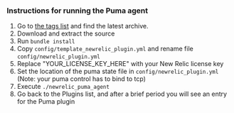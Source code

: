 ### Instructions for running the Puma agent

1. Go to <a href="https://github.com/unboxed/newrelic_puma_plugin/tags" target="_blank">the tags list</a> and find the latest archive.
2. Download and extract the source
3. Run `bundle install`
4. Copy `config/template_newrelic_plugin.yml` and rename file `config/newrelic_plugin.yml`
5. Replace "YOUR_LICENSE_KEY_HERE" with your New Relic license key
6. Set the location of the puma state file in `config/newrelic_plugin.yml` (Note: your puma control has to bind to tcp)
7. Execute `./newrelic_puma_agent`
8. Go back to the Plugins list, and after a brief period you will see an entry for the Puma plugin